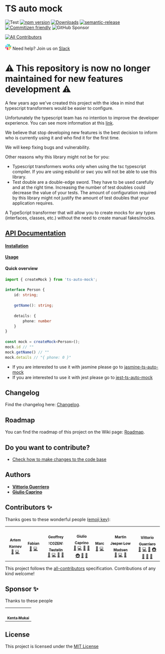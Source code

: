 # TS auto mock

![Test](https://github.com/Typescript-TDD/ts-auto-mock/workflows/Test/badge.svg)
[![npm version](https://badge.fury.io/js/ts-auto-mock.svg)](https://badge.fury.io/js/ts-auto-mock)
[![Downloads](https://img.shields.io/npm/dw/ts-auto-mock.svg)](https://www.npmjs.com/package/ts-auto-mock)
[![semantic-release](https://img.shields.io/badge/%20%20%F0%9F%93%A6%F0%9F%9A%80-semantic--release-e10079.svg)](https://github.com/semantic-release/semantic-release)
[![Commitizen friendly](https://img.shields.io/badge/commitizen-friendly-brightgreen.svg)](http://commitizen.github.io/cz-cli/)
![GitHub Sponsor](https://img.shields.io/github/sponsors/uittorio?label=sponsor&logo=GitHub)
<!-- ALL-CONTRIBUTORS-BADGE:START - Do not remove or modify this section -->
[![All Contributors](https://img.shields.io/badge/all_contributors-7-orange.svg?style=flat-square)](#contributors-)
<!-- ALL-CONTRIBUTORS-BADGE:END -->
![Slack](docs/slack_small.png) Need help? Join us
on [Slack](https://join.slack.com/t/typescripttdd/shared_invite/enQtODk3MjQwNzUwNTk2LTMzNjdlZTNmMmY3Nzg2NDNiZDA1YzJmZjk2NjcwZjQwODQ3YzE5NGZjM2Q4MzZjYWNiMWE4MGU0NjEzM2E5YzE)

# :warning: This repository is now no longer maintained for new features development :warning:

A few years ago we've created this project with the idea in mind that typescript transformers would be easier
to
configure.

Unfortunately the typescript team has no intention to improve the developer experience. You can see more information at
this [link](https://github.com/Microsoft/TypeScript/issues/14419).

We believe that stop developing new features is the best decision to inform who is currently using it and who
find it for the first time.

We will keep fixing bugs and vulnerability.

Other reasons why this library might not be for you:

- Typescript transformers works only when using the tsc typescript compiler. If you are using esbuild or swc you will
  not
  be able to use this library.
- Test double are a double-edge sword. They have to be used carefully and at the right time. Increasing the number of
  test doubles could decrease the value of your tests. The amount of configuration required by this library might not
  justify the amount of test doubles that your application requires.

A TypeScript transformer that will allow you to create mocks for any types (interfaces, classes, etc.) without the need
to create manual fakes/mocks.

## [API Documentation](https://typescript-tdd.github.io/ts-auto-mock)

#### [Installation](https://typescript-tdd.github.io/ts-auto-mock/installation)

#### [Usage](https://typescript-tdd.github.io/ts-auto-mock/create-mock)

#### Quick overview

```ts
import { createMock } from 'ts-auto-mock';

interface Person {
    id: string;

    getName(): string;

    details: {
        phone: number
    }
}

const mock = createMock<Person>();
mock.id // ""
mock.getName() // ""
mock.details // "{ phone: 0 }"
```

* If you are interested to use it with jasmine please go
  to [jasmine-ts-auto-mock](https://github.com/Typescript-TDD/jasmine-ts-auto-mock)
* If you are interested to use it with jest please go
  to [jest-ts-auto-mock](https://github.com/Typescript-TDD/jest-ts-auto-mock)

## Changelog

Find the changelog here: [Changelog](CHANGELOG.md).

## Roadmap

You can find the roadmap of this project on the Wiki
page: [Roadmap](https://github.com/Typescript-TDD/ts-auto-mock/wiki/Roadmap).

## Do you want to contribute?

* [Check how to make changes to the code base](https://typescript-tdd.github.io/ts-auto-mock/local-development)

## Authors

* [**Vittorio Guerriero**](https://github.com/uittorio)
* [**Giulio Caprino**](https://github.com/pmyl)

## Contributors ✨

Thanks goes to these wonderful people ([emoji key](https://allcontributors.org/docs/en/emoji-key)):

<!-- ALL-CONTRIBUTORS-LIST:START - Do not remove or modify this section -->
<!-- prettier-ignore-start -->
<!-- markdownlint-disable -->
<table>
  <tr>
    <td align="center"><a href="https://github.com/artem1458"><img src="https://avatars1.githubusercontent.com/u/33227963?v=4?s=60" width="60px;" alt=""/><br /><sub><b>Artem Kornev</b></sub></a><br /><a href="https://github.com/typescripttdd/ts-auto-mock/issues?q=author%3Aartem1458" title="Bug reports">🐛</a> <a href="https://github.com/typescripttdd/ts-auto-mock/commits?author=artem1458" title="Code">💻</a></td>
    <td align="center"><a href="https://github.com/wassy92x"><img src="https://avatars0.githubusercontent.com/u/12649037?v=4?s=60" width="60px;" alt=""/><br /><sub><b>Fabian</b></sub></a><br /><a href="https://github.com/typescripttdd/ts-auto-mock/issues?q=author%3Awassy92x" title="Bug reports">🐛</a> <a href="https://github.com/typescripttdd/ts-auto-mock/commits?author=wassy92x" title="Code">💻</a></td>
    <td align="center"><a href="http://www.geoffreytestelin.com/"><img src="https://avatars1.githubusercontent.com/u/10194542?v=4?s=60" width="60px;" alt=""/><br /><sub><b>Geoffrey 'C0ZEN' Testelin</b></sub></a><br /><a href="https://github.com/typescripttdd/ts-auto-mock/issues?q=author%3AC0ZEN" title="Bug reports">🐛</a> <a href="https://github.com/typescripttdd/ts-auto-mock/commits?author=C0ZEN" title="Code">💻</a> <a href="#ideas-C0ZEN" title="Ideas, Planning, & Feedback">🤔</a> <a href="#tool-C0ZEN" title="Tools">🔧</a></td>
    <td align="center"><a href="https://github.com/Pmyl"><img src="https://avatars2.githubusercontent.com/u/16228209?v=4?s=60" width="60px;" alt=""/><br /><sub><b>Giulio Caprino</b></sub></a><br /><a href="#question-Pmyl" title="Answering Questions">💬</a> <a href="https://github.com/typescripttdd/ts-auto-mock/commits?author=Pmyl" title="Code">💻</a> <a href="https://github.com/typescripttdd/ts-auto-mock/commits?author=Pmyl" title="Documentation">📖</a> <a href="#ideas-Pmyl" title="Ideas, Planning, & Feedback">🤔</a> <a href="#infra-Pmyl" title="Infrastructure (Hosting, Build-Tools, etc)">🚇</a> <a href="#maintenance-Pmyl" title="Maintenance">🚧</a> <a href="#projectManagement-Pmyl" title="Project Management">📆</a></td>
    <td align="center"><a href="https://github.com/marcmrf"><img src="https://avatars0.githubusercontent.com/u/9928519?v=4?s=60" width="60px;" alt=""/><br /><sub><b>Marc</b></sub></a><br /><a href="https://github.com/typescripttdd/ts-auto-mock/issues?q=author%3Amarcmrf" title="Bug reports">🐛</a> <a href="https://github.com/typescripttdd/ts-auto-mock/commits?author=marcmrf" title="Code">💻</a></td>
    <td align="center"><a href="http://www.martinjlowm.dk/"><img src="https://avatars0.githubusercontent.com/u/110860?v=4?s=60" width="60px;" alt=""/><br /><sub><b>Martin Jesper Low Madsen</b></sub></a><br /><a href="https://github.com/typescripttdd/ts-auto-mock/issues?q=author%3Amartinjlowm" title="Bug reports">🐛</a> <a href="https://github.com/typescripttdd/ts-auto-mock/commits?author=martinjlowm" title="Code">💻</a> <a href="#ideas-martinjlowm" title="Ideas, Planning, & Feedback">🤔</a></td>
    <td align="center"><a href="https://uittorio.github.io/"><img src="https://avatars3.githubusercontent.com/u/17477623?v=4?s=60" width="60px;" alt=""/><br /><sub><b>Vittorio Guerriero</b></sub></a><br /><a href="#question-uittorio" title="Answering Questions">💬</a> <a href="https://github.com/typescripttdd/ts-auto-mock/commits?author=uittorio" title="Code">💻</a> <a href="#ideas-uittorio" title="Ideas, Planning, & Feedback">🤔</a> <a href="#infra-uittorio" title="Infrastructure (Hosting, Build-Tools, etc)">🚇</a> <a href="#maintenance-uittorio" title="Maintenance">🚧</a> <a href="#projectManagement-uittorio" title="Project Management">📆</a> <a href="#tool-uittorio" title="Tools">🔧</a></td>
  </tr>
</table>

<!-- markdownlint-restore -->
<!-- prettier-ignore-end -->

<!-- ALL-CONTRIBUTORS-LIST:END -->

This project follows the [all-contributors](https://github.com/all-contributors/all-contributors) specification.
Contributions of any kind welcome!

## Sponsor ✨

Thanks to these people

<table>
  <tr>
    <td align="center">
        <a href="https://github.com/muk-ai">
            <img src="https://avatars.githubusercontent.com/u/3153823?v=4" width="60px;" alt=""/><br />
        <sub>
            <b>Kenta Mukai</b>
        </sub>
        </a>
    </td>
  </tr>
</table>

## License

This project is licensed under the [MIT License](LICENSE.md)
